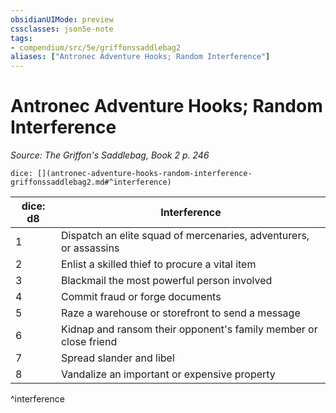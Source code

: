 ```yaml
---
obsidianUIMode: preview
cssclasses: json5e-note
tags:
- compendium/src/5e/griffonssaddlebag2
aliases: ["Antronec Adventure Hooks; Random Interference"]
---
```

# Antronec Adventure Hooks; Random Interference
*Source: The Griffon's Saddlebag, Book 2 p. 246* 

`dice: [](antronec-adventure-hooks-random-interference-griffonssaddlebag2.md#^interference)`

| dice: d8 | Interference |
|----------|--------------|
| 1 | Dispatch an elite squad of mercenaries, adventurers, or assassins |
| 2 | Enlist a skilled thief to procure a vital item |
| 3 | Blackmail the most powerful person involved |
| 4 | Commit fraud or forge documents |
| 5 | Raze a warehouse or storefront to send a message |
| 6 | Kidnap and ransom their opponent's family member or close friend  |
| 7 | Spread slander and libel |
| 8 | Vandalize an important or expensive property |
^interference